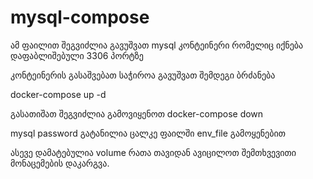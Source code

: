 # mysql-compose

ამ ფაილით შეგვიძლია გავუშვათ mysql კონტეინერი რომელიც იქნება დაფაბლიშებული 3306 პორტზე

კონტეინერის გასაშვებათ საჭიროა გავუშვათ შემდეგი ბრძანება

docker-compose up -d 

გასათიშათ შეგვიძლია გამოვიყენოთ docker-compose down

mysql password გატანილია ცალკე ფაილში env_file გამოყენებით

ასევე დამატებულია volume რათა თავიდან ავიცილოთ შემთხვევითი მონაცემების დაკარგვა.
